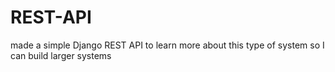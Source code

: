 # REST-API
made a simple  Django REST API to learn more about this type of system so I can build larger systems
